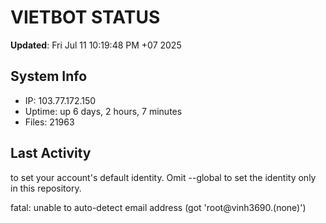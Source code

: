 # VIETBOT STATUS
**Updated**: Fri Jul 11 10:19:48 PM +07 2025

## System Info
- IP: 103.77.172.150
- Uptime: up 6 days, 2 hours, 7 minutes
- Files: 21963

## Last Activity

to set your account's default identity.
Omit --global to set the identity only in this repository.

fatal: unable to auto-detect email address (got 'root@vinh3690.(none)')
